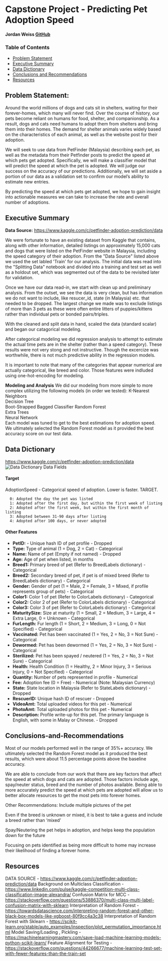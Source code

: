 # Capstone Project - Predicting Pet Adoption Speed
#### Jordan Weiss [GitHub](https://github.com/weisja4/pet_adoption_capstone)

### Table of Contents
- [Problem Statement](#Problem-Statement)
- [Executive Summary](#Executive-Summary)
- [Data Dictionary](#Data-Dictionary)
- [Conclusions and Recommendations](#Conclusions-and-Recommendations)
- [Resources](#Resources)



## Problem Statement:
Around the world millions of dogs and cats sit in shelters, waiting for their forever-homes, which many will never find. Over the course of history, our pets become reliant on humans for food, shelter, and companionship. As a result, dogs and cats need humans to adopt them from shelters and bring them into their homes. The demand for shelter animals varies widely based on the characteristics of each animal, as well as the website post for their adoption. 

We will seek to use data from PetFinder (Malaysia) describing each pet, as well as the metadata from their Petfinder posts to predict the speed at which pets get adopted. Specifically, we will make a classifier model that will predict the speed at which the pet is adopted. We will judge our success on the accuracy of our predictions. Additionally, we will set aside a portion of our data as a validation set to confirm our model’s ability to estimate new entries.

By predicting the speed at which pets get adopted, we hope to gain insight into actionable measures we can take to increase the rate and overall number of adoptions. 
   
  

## Executive Summary

__Data Source:__ https://www.kaggle.com/c/petfinder-adoption-prediction/data  

We were fortunate to have an existing dataset from Kaggle that contains, along with other information, detailed listings on approximately 15,000 cats and dogs that were listed on the PetFinder website in Malaysia, including the speed category of their adoption. From the "Data Source" listed above we used the set labled 'Train' for our analysis. The initial data was read into the "Splitting Data" notebook and divided into a training and test set as well as a holdout set, which was segmented out of the data to be revisited later for validation. 

Once we have our data read-in, we start with clean up and preliminary analysis. From the outset, we see the data is very clean, but has information we do not want to include, like resucer_id, state (in Malaysia) etc. that needed to be dropped. The largest change we made was to exclude listings of more than 3 pets as these were often entire litters of puppies/kittens rather than individual pets or bonded pairs/triples.

With the cleaned and split data in hand, scaled the data (standard scalar) and began our catagorical modeling. 

After categorical modeling we did regression analysis to attempt to estimate the actual time pets are in the shelter (rather than a speed category). These results were not very stong and not instructive. Though the excercize was worthwhile, there is not much predictive ability in the regression models. 

It is important to note that many of the categories that appear numerical are actually categorical, like breed and color. Those features were indluded using one-hot-encoding for modeling. 

__Modeling and Analysis__
We did our modeling from more simple to more complex utilizing the following models (in order we tested):
K-Nearest Neighbors  
Decision Tree   
Boot-Strapped Bagged Classifier
Random Forest  
Extra Trees  
Neural Network  
Each model was tuned to get to the best estimations for adoption speed. We ultimately selected the Random Forest model as it provided the best accuracy score on our test data.

## Data Dictionary
https://www.kaggle.com/c/petfinder-adoption-prediction/data
![Data Dictionary](https://www.kaggle.com/c/petfinder-adoption-prediction/data "Title")
Data Fields

#### Target    
 AdoptionSpeed - Categorical speed of adoption. Lower is faster. TARGET.  
 
      0: Adopted the day the pet was listed  
      1: Adopted after the first day, but within the first week of listing  
      2: Adopted after the first week, but within the first month of listing  
      3: Adopted between 31-90 days after listing  
      4: Adopted after 100 days, or never adopted      
      
#### Other Features
- __PetID:__ - Unique hash ID of pet profile - Dropped
- __Type:__ Type of animal (1 = Dog, 2 = Cat) - Categorical
- __Name:__ Name of pet (Empty if not named) - Dropped
- __Age:__ Age of pet when listed, in months
- __Breed1:__ Primary breed of pet (Refer to BreedLabels dictionary) - Categorical
- __Breed2:__ Secondary breed of pet, if pet is of mixed breed (Refer to BreedLabels dictionary) - Categorical
- __Gender:__ Gender of pet (1 = Male, 2 = Female, 3 = Mixed, if profile represents group of pets) - Categorical 
- __Color1:__ Color 1 of pet (Refer to ColorLabels dictionary) - Categorical
- __Color2:__ Color 2 of pet (Refer to ColorLabels dictionary) - Categorical
- __Color3:__ Color 3 of pet (Refer to ColorLabels dictionary) - Categorical
- __MaturitySize:__ Size at maturity (1 = Small, 2 = Medium, 3 = Large, 4 = Extra Large, 0 = Unknown - Categorical  
- __FurLength:__ Fur length (1 = Short, 2 = Medium, 3 = Long, 0 = Not Specified) - Categorical    
- __Vaccinated:__ Pet has been vaccinated (1 = Yes, 2 = No, 3 = Not Sure) - Categorical    
- __Dewormed:__ Pet has been dewormed (1 = Yes, 2 = No, 3 = Not Sure) - Categorical  
- __Sterilized:__ Pet has been spayed / neutered (1 = Yes, 2 = No, 3 = Not Sure) - Categorical  
- __Health:__ Health Condition (1 = Healthy, 2 = Minor Injury, 3 = Serious Injury, 0 = Not Specified) - Categorical  
- __Quantity:__ Number of pets represented in profile - Numerical   
- __Fee:__ Adoption fee (0 = Free) - Numerical (Note: Malaysian Currency)  
- __State:__ State location in Malaysia (Refer to StateLabels dictionary) - Dropped  
- __RescuerID:__ Unique hash ID of rescuer - Dropped  
- __VideoAmt:__ Total uploaded videos for this pet - Numerical  
- __PhotoAmt:__ Total uploaded photos for this pet - Numerical  
- __Description:__ Profile write-up for this pet. The primary language is English, with some in Malay or Chinese. - Dropped  



## Conclusions-and-Recommendations
Most of our models performed well in the range of 35%+ accuracy. We ultimately selected the Random Forest model as it produced the best results, which were about 11.5 percentage points above the baseline accuracy.  

We are able to conclude from our work that there are key factors that affect the speed at which dogs and cats are adopted. Those factors include age, spay/neuter status, breed and the number of photos available. Being able to more accurately predict the speed at which pets are adopted will allow us to better allocate resources to get the most pets into forever homes. 

Other Recommendations:
Include multiple pictures of the pet

Even if the breed is unknown or mixed, it is best to take a guess and include a breed rather than ‘mixed’

Spay/Neutering the pet helps in adoption, and helps keep the population down for the future

Focusing on pets identified as being more difficult to home may increase their likelihood of finding a forever home. 


## Resources
DATA SOURCE -                                              https://www.kaggle.com/c/petfinder-adoption-prediction/data
Background on Multiclass Classification - https://www.linkedin.com/pulse/kaggle-competition-multi-class-classification-image-alexandra/
Confusion Matrix for MCC - https://stackoverflow.com/questions/53886370/multi-class-multi-label-confusion-matrix-with-sklearn
Interpretation of Random Forest - https://towardsdatascience.com/interpreting-random-forest-and-other-black-box-models-like-xgboost-80f9cc4a3c38
Interpretation of Random Forest with Sklearn -             https://scikit-learn.org/stable/auto_examples/inspection/plot_permutation_importance.html
Model Saving/Loading , Pickling -                                                         https://machinelearningmastery.com/save-load-machine-learning-models-python-scikit-learn/
Feature Alignment for Testing - https://stackoverflow.com/questions/44266677/machine-learning-test-set-with-fewer-features-than-the-train-set



